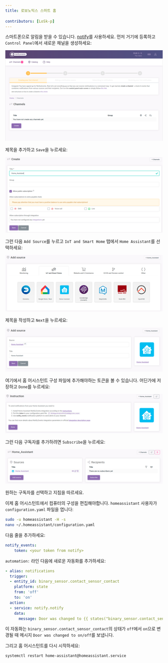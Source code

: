 ```yaml
---
title: 로보노믹스 스마트 홈

contributors: [LoSk-p]
---
```


스마트폰으로 알림을 받을 수 있습니다. [notify](https://notify.events/)를 사용하세요. 먼저 거기에 등록하고 `Control Panel`에서 새로운 채널을 생성하세요:

![control_panel](../images/home-assistant/not_control_panel.png)

제목을 추가하고 `Save`을 누르세요:

![channel](../images/home-assistant/not_create_chanell.png)

그런 다음 `Add Source`를 누르고 `IoT and Smart Home` 탭에서 `Home Assistant`를 선택하세요:

![source](../images/home-assistant/not_add_source.png)

제목을 작성하고 `Next`을 누르세요:

![source_next](../images/home-assistant/not_add_source_next.png)

여기에서 홈 어시스턴트 구성 파일에 추가해야하는 토큰을 볼 수 있습니다. 어딘가에 저장하고 `Done`를 누르세요:

![token](../images/home-assistant/not_token.png)

그런 다음 구독자를 추가하려면 `Subscribe`을 누르세요:

![subscribe](../images/home-assistant/not_subscribe.png)

원하는 구독자를 선택하고 지침을 따르세요.

이제 홈 어시스턴트에서 컴퓨터의 구성을 편집해야합니다. `homeassistant` 사용자가 `configuration.yaml` 파일을 엽니다:

```bash
sudo -u homeassistant -H -s
nano ~/.homeassistant/configuration.yaml
```

다음 줄을 추가하세요:

```yaml
notify_events:
    token: <your token from notify>
```
`automation:` 라인 다음에 새로운 자동화를 추가하세요:
```yaml
- alias: notifications
  trigger:
  - entity_id: binary_sensor.contact_sensor_contact
    platform: state
    from: 'off'
    to: 'on'
  action:
  - service: notify.notify
    data:
      message: Door was changed to {{ states("binary_sensor.contact_sensor_contact") }}
```
이 자동화는 `binary_sensor.contact_sensor_contact`의 상태가 `off`에서 `on`으로 변경될 때 메시지 `Door was changed to on/off`를 보냅니다.

그리고 홈 어시스턴트를 다시 시작하세요:
```bash
systemctl restart home-assistant@homeassistant.service
```
